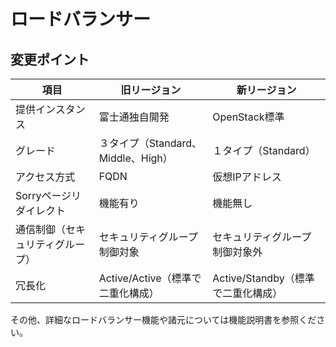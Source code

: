 # ロードバランサー



## 変更ポイント

| 項目                             | 旧リージョン                       | 新リージョン                       |
| -------------------------------- | ---------------------------------- | ---------------------------------- |
| 提供インスタンス                 | 富士通独自開発                     | OpenStack標準                      |
| グレード                         | ３タイプ（Standard、Middle、High） | １タイプ（Standard）               |
| アクセス方式                     | FQDN                               | 仮想IPアドレス                     |
| Sorryページリダイレクト          | 機能有り                           | 機能無し                           |
| 通信制御（セキュリティグループ） | セキュリティグループ制御対象       | セキュリティグループ制御対象外     |
| 冗長化                           | Active/Active（標準で二重化構成）  | Active/Standby（標準で二重化構成） |

その他、詳細なロードバランサー機能や諸元については機能説明書を参照ください。

